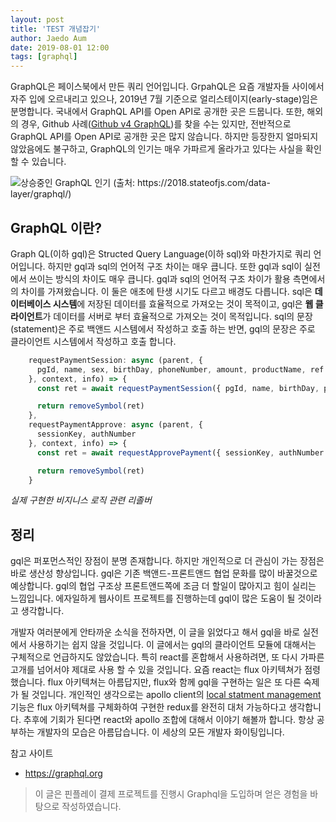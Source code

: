 ```yaml
---
layout: post
title: 'TEST 개념잡기'
author: Jaedo Aum
date: 2019-08-01 12:00
tags: [graphql]
---
```


GraphQL은 페이스북에서 만든 쿼리 언어입니다. GrpahQL은 요즘 개발자들 사이에서 자주 입에 오르내리고 있으나, 2019년 7월 기준으로 얼리스테이지(early-stage)임은 분명합니다. 국내에서 GraphQL API를 Open API로 공개한 곳은 드뭅니다. 또한, 해외의 경우, Github 사례([Github v4 GraphQL](https://developer.github.com/v4/))를 찾을 수는 있지만, 전반적으로 GraphQL API를 Open API로 공개한 곳은 많지 않습니다. 하지만 등장한지 얼마되지 않았음에도 불구하고, GraphQL의 인기는 매우 가파르게 올라가고 있다는 사실을 확인 할 수 있습니다.

![상승중인 GraphQL 인기 (출처: https://2018.stateofjs.com/data-layer/graphql/)](/files/graphql-popularity.png)

## GraphQL 이란?

Graph QL(이하 gql)은 Structed Query Language(이하 sql)와 마찬가지로 쿼리 언어입니다. 하지만 gql과 sql의 언어적 구조 차이는 매우 큽니다. 또한 gql과 sql이 실전에서 쓰이는 방식의 차이도 매우 큽니다. gql과 sql의 언어적 구조 차이가 활용 측면에서의 차이를 가져왔습니다. 이 둘은 애초에 탄생 시기도 다르고 배경도 다릅니다. sql은 **데이터베이스 시스템**에 저장된 데이터를 효율적으로 가져오는 것이 목적이고, gql은 **웹 클라이언트**가 데이터를 서버로 부터 효율적으로 가져오는 것이 목적입니다. sql의 문장(statement)은 주로 백앤드 시스템에서 작성하고 호출 하는 반면, gql의 문장은 주로 클라이언트 시스템에서 작성하고 호출 합니다.


```javascript
    requestPaymentSession: async (parent, { 
      pgId, name, sex, birthDay, phoneNumber, amount, productName, ref 
    }, context, info) => {
      const ret = await requestPaymentSession({ pgId, name, birthDay, phoneNumber, sex, amount, productName, ref })

      return removeSymbol(ret)
    },
    requestPaymentApprove: async (parent, {
      sessionKey, authNumber
    }, context, info) => {
      const ret = await requestApprovePayment({ sessionKey, authNumber })

      return removeSymbol(ret)
    }
```
*실제 구현한 비지니스 로직 관련 리졸버*

## 정리

gql은 퍼포먼스적인 장점이 분명 존재합니다. 하지만 개인적으로 더 관심이 가는 장점은 바로 생산성 향상입니다. gql은 기존 백앤드-프론트앤드 협업 문화를 많이 바꿀것으로 예상합니다. gql의 협업 구조상 프론트앤드쪽에 조금 더 할일이 많아지고 힘이 실리는 느낌입니다. 에자일하게 웹사이트 프로젝트를 진행하는데 gql이 많은 도움이 될 것이라고 생각합니다.

개발자 여러분에게 안타까운 소식을 전하자면, 이 글을 읽었다고 해서 gql을 바로 실전에서 사용하기는 쉽지 않을 것입니다. 이 글에서는 gql의 클라이언트 모듈에 대해서는 구체적으로 언급하지도 않았습니다. 특히 react를 혼합해서 사용하려면, 또 다시 가파른 고개를 넘어서야 제대로 사용 할 수 있을 것입니다. 요즘 react는 flux 아키텍쳐가 점령 했습니다. flux 아키텍쳐는 아름답지만, flux와 함께 gql을 구현하는 일은 또 다른 숙제가 될 것입니다. 개인적인 생각으로는 apollo client의 [local statment management](https://www.apollographql.com/docs/react/essentials/local-state) 기능은 flux 아키텍쳐를 구체화하여 구현한 redux를 완전히 대처 가능하다고 생각합니다. 추후에 기회가 된다면 react와 apollo 조합에 대해서 이야기 해볼까 합니다. 항상 공부하는 개발자의 모습은 아름답습니다. 이 세상의 모든 개발자 화이팅입니다.

참고 사이트 
* https://graphql.org

> 이 글은 핀플레이 결제 프로젝트를 진행시 Graphql을 도입하며 얻은 경험을 바탕으로 작성하였습니다.